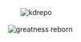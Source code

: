 ㅤㅤㅤㅤㅤㅤ![kdrepo](https://github.com/user-attachments/assets/fb4f5843-8be4-425c-9874-89b4bf832699)ㅤㅤㅤㅤㅤㅤ

ㅤㅤㅤㅤ![greatness reborn](https://github.com/user-attachments/assets/2a5f719b-307b-47af-b264-50be207ccd64)ㅤㅤㅤㅤㅤㅤ

